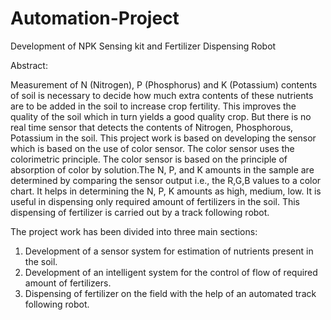 # Automation-Project
Development of NPK Sensing kit and Fertilizer Dispensing Robot

Abstract:

Measurement of N (Nitrogen), P (Phosphorus) and K (Potassium) contents of soil is necessary to decide how much extra contents of these nutrients are to be added in the soil to increase crop fertility. This improves the quality of the soil which in turn yields a good quality crop. But there is no real time sensor that detects the contents of Nitrogen, Phosphorous, Potassium in the soil. This project work is based on developing the sensor which is based on the use of color sensor. The color sensor uses the colorimetric principle. The color sensor is based on the principle of absorption of color by solution.The N, P, and K amounts in the sample are determined by comparing the sensor output i.e., the R,G,B values to a color chart. It helps in determining the N, P, K amounts as high, medium, low.  It is useful in dispensing only required amount of fertilizers in the soil. This dispensing of fertilizer is carried out by a track following robot.

The project work has been divided into three main sections:
1. Development of a sensor system for estimation of nutrients present in the soil.
2. Development of an intelligent system for the control of flow of required amount of fertilizers.
3. Dispensing of fertilizer on the field with the help of an automated track following robot.
